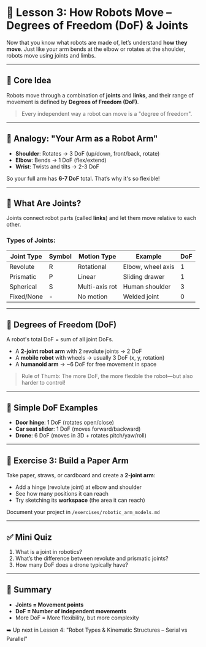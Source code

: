 # 🦿 Lesson 3: How Robots Move – Degrees of Freedom (DoF) & Joints

Now that you know what robots are made of, let’s understand **how they move**. Just like your arm bends at the elbow or rotates at the shoulder, robots move using joints and limbs.

---

## 🧠 Core Idea

Robots move through a combination of **joints** and **links**, and their range of movement is defined by **Degrees of Freedom (DoF)**.

> Every independent way a robot can move is a "degree of freedom".

---

## 🧍 Analogy: "Your Arm as a Robot Arm"

* **Shoulder**: Rotates → 3 DoF (up/down, front/back, rotate)
* **Elbow**: Bends → 1 DoF (flex/extend)
* **Wrist**: Twists and tilts → 2-3 DoF

So your full arm has **6-7 DoF** total. That’s why it's so flexible!

---

## 🔩 What Are Joints?

Joints connect robot parts (called **links**) and let them move relative to each other.

### Types of Joints:

| Joint Type | Symbol | Motion Type    | Example           | DoF |
| ---------- | ------ | -------------- | ----------------- | --- |
| Revolute   | R      | Rotational     | Elbow, wheel axis | 1   |
| Prismatic  | P      | Linear         | Sliding drawer    | 1   |
| Spherical  | S      | Multi-axis rot | Human shoulder    | 3   |
| Fixed/None | -      | No motion      | Welded joint      | 0   |

---

## 🎯 Degrees of Freedom (DoF)

A robot's total DoF = sum of all joint DoFs.

* A **2-joint robot arm** with 2 revolute joints → 2 DoF
* A **mobile robot** with wheels → usually 3 DoF (x, y, rotation)
* A **humanoid arm** → \~6 DoF for free movement in space

> Rule of Thumb: The more DoF, the more flexible the robot—but also harder to control!

---

## 📐 Simple DoF Examples

* **Door hinge**: 1 DoF (rotates open/close)
* **Car seat slider**: 1 DoF (moves forward/backward)
* **Drone**: 6 DoF (moves in 3D + rotates pitch/yaw/roll)

---

## 🧪 Exercise 3: Build a Paper Arm

Take paper, straws, or cardboard and create a **2-joint arm**:

* Add a hinge (revolute joint) at elbow and shoulder
* See how many positions it can reach
* Try sketching its **workspace** (the area it can reach)

Document your project in `/exercises/robotic_arm_models.md`

---

## ✅ Mini Quiz

1. What is a joint in robotics?
2. What’s the difference between revolute and prismatic joints?
3. How many DoF does a drone typically have?

---

## 🏁 Summary

* **Joints = Movement points**
* **DoF = Number of independent movements**
* More DoF = More flexibility, but more complexity

➡️ Up next in Lesson 4: "Robot Types & Kinematic Structures – Serial vs Parallel"
